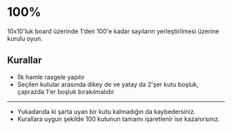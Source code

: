 # 100%

10x10'luk board üzerinde 1'den 100'e kadar sayıların yerleştirilmesi üzerine kurulu oyun.

## Kurallar

- İlk hamle rasgele yapılır
- Seçilen kutular arasında dikey de ve yatay da 2'şer kutu boşluk, çaprazda 1'er boşluk bırakılmalıdır
***
- Yukadarıda ki şarta uyan bir kutu kalmadığın da kaybedersiniz.
- Kurallara uygun şekilde 100 kutunun tamamı işaretlenir ise kazanırsınız.

